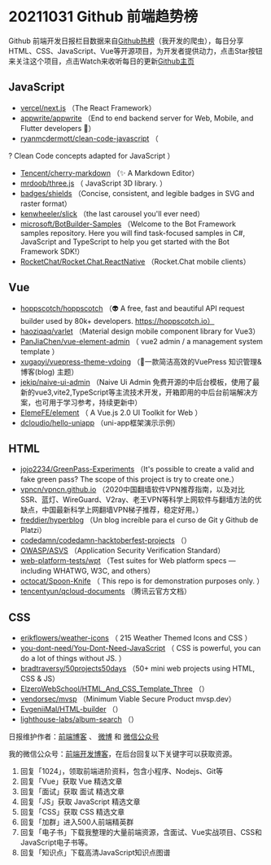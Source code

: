 # 20211031 Github 前端趋势榜

Github 前端开发日报栏目数据来自[Github热榜](https://github.qdkfweb.cn/)（我开发的爬虫），每日分享HTML、CSS、JavaScript、Vue等开源项目，为开发者提供动力，点击Star按钮来关注这个项目，点击Watch来收听每日的更新[Github主页](https://github.com/kujian/githubTrending)
## JavaScript

* [vercel/next.js](https://github.com/vercel/next.js) （The React Framework）
* [appwrite/appwrite](https://github.com/appwrite/appwrite) （End to end backend server for Web, Mobile, and Flutter developers &#x1f680;）
* [ryanmcdermott/clean-code-javascript](https://github.com/ryanmcdermott/clean-code-javascript) （
        
? Clean Code concepts adapted for JavaScript
      ）
* [Tencent/cherry-markdown](https://github.com/Tencent/cherry-markdown) （&#x2728; A Markdown Editor）
* [mrdoob/three.js](https://github.com/mrdoob/three.js) （
        JavaScript 3D library.
      ）
* [badges/shields](https://github.com/badges/shields) （Concise, consistent, and legible badges in SVG and raster format）
* [kenwheeler/slick](https://github.com/kenwheeler/slick) （the last carousel you'll ever need）
* [microsoft/BotBuilder-Samples](https://github.com/microsoft/BotBuilder-Samples) （Welcome to the Bot Framework samples repository. Here you will find task-focused samples in C#, JavaScript and TypeScript to help you get started with the Bot Framework SDK!）
* [RocketChat/Rocket.Chat.ReactNative](https://github.com/RocketChat/Rocket.Chat.ReactNative) （Rocket.Chat mobile clients）

## Vue

* [hoppscotch/hoppscotch](https://github.com/hoppscotch/hoppscotch) （&#x1f47d; A free, fast and beautiful API request builder used by 80k+ developers. https://hoppscotch.io）
* [haoziqaq/varlet](https://github.com/haoziqaq/varlet) （Material design mobile component library for Vue3）
* [PanJiaChen/vue-element-admin](https://github.com/PanJiaChen/vue-element-admin) （
        vue2 admin / a management system template
      ）
* [xugaoyi/vuepress-theme-vdoing](https://github.com/xugaoyi/vuepress-theme-vdoing) （&#x1f680;一款简洁高效的VuePress 知识管理&amp;博客(blog) 主题）
* [jekip/naive-ui-admin](https://github.com/jekip/naive-ui-admin) （Naive Ui Admin 免费开源的中后台模板，使用了最新的vue3,vite2,TypeScript等主流技术开发，开箱即用的中后台前端解决方案，也可用于学习参考，持续更新中）
* [ElemeFE/element](https://github.com/ElemeFE/element) （
        A Vue.js 2.0 UI Toolkit for Web
      ）
* [dcloudio/hello-uniapp](https://github.com/dcloudio/hello-uniapp) （uni-app框架演示示例）

## HTML

* [jojo2234/GreenPass-Experiments](https://github.com/jojo2234/GreenPass-Experiments) （It's possible to create a valid and fake green pass? The scope of this project is try to create one.）
* [vpncn/vpncn.github.io](https://github.com/vpncn/vpncn.github.io) （2020中国翻墙软件VPN推荐指南，以及对比SSR、蓝灯、WireGuard、V2ray、老王VPN等科学上网软件与翻墙方法的优缺点，中国最新科学上网翻墙VPN梯子推荐，稳定好用。）
* [freddier/hyperblog](https://github.com/freddier/hyperblog) （Un blog increíble para el curso de Git y Github de Platzi）
* [codedamn/codedamn-hacktoberfest-projects](https://github.com/codedamn/codedamn-hacktoberfest-projects) （）
* [OWASP/ASVS](https://github.com/OWASP/ASVS) （Application Security Verification Standard）
* [web-platform-tests/wpt](https://github.com/web-platform-tests/wpt) （Test suites for Web platform specs — including WHATWG, W3C, and others）
* [octocat/Spoon-Knife](https://github.com/octocat/Spoon-Knife) （
        This repo is for demonstration purposes only.
      ）
* [tencentyun/qcloud-documents](https://github.com/tencentyun/qcloud-documents) （腾讯云官方文档）

## CSS

* [erikflowers/weather-icons](https://github.com/erikflowers/weather-icons) （
        215 Weather Themed Icons and CSS
      ）
* [you-dont-need/You-Dont-Need-JavaScript](https://github.com/you-dont-need/You-Dont-Need-JavaScript) （
        CSS is powerful, you can do a lot of things without JS.
      ）
* [bradtraversy/50projects50days](https://github.com/bradtraversy/50projects50days) （50+ mini web projects using HTML, CSS &amp; JS）
* [ElzeroWebSchool/HTML_And_CSS_Template_Three](https://github.com/ElzeroWebSchool/HTML_And_CSS_Template_Three) （）
* [vendorsec/mvsp](https://github.com/vendorsec/mvsp) （Minimum Viable Secure Product mvsp.dev）
* [EvgeniiMal/HTML-builder](https://github.com/EvgeniiMal/HTML-builder) （）
* [lighthouse-labs/album-search](https://github.com/lighthouse-labs/album-search) （）


日报维护作者：[前端博客](https://qdkfweb.cn/) 、 [微博](https://qdkfweb.cn/go/weibo) 和 [微信公众号](https://open.weixin.qq.com/qr/code?username=caibaojian_com)

我的微信公众号：[前端开发博客](https://open.weixin.qq.com/qr/code?username=caibaojian_com)，在后台回复以下关键字可以获取资源。

1. 回复「1024」，领取前端进阶资料，包含小程序、Nodejs、Git等
2. 回复「Vue」获取 Vue 精选文章
3. 回复「面试」获取 面试 精选文章
4. 回复「JS」获取 JavaScript 精选文章
5. 回复「CSS」获取 CSS 精选文章
6. 回复「加群」进入500人前端精英群
7. 回复「电子书」下载我整理的大量前端资源，含面试、Vue实战项目、CSS和JavaScript电子书等。
8. 回复「知识点」下载高清JavaScript知识点图谱